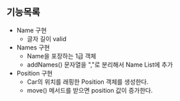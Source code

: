 ## 기능목록

- Name 구현
    - 글자 길이 valid
- Names 구현
    - Name을 포장하는 1급 객체
    - addNames() 문자열을 ","로 분리해서 Name List에 추가
- Position 구현
    - Car의 위치를 래핑한 Position 객체를 생성한다.
    - move() 메서드를 받으면 position 값이 증가한다.